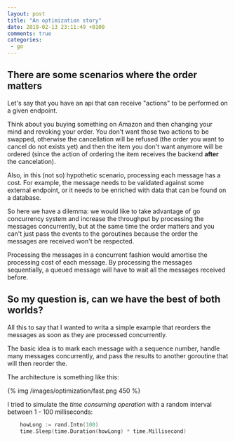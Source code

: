```yaml
---
layout: post
title: "An optimization story"
date: 2019-02-13 23:11:49 +0100
comments: true
categories: 
 - go
---
```

## There are some scenarios where the order matters

Let's say that you have an api that can receive "actions" to be performed on a given endpoint. 

Think about you buying something on Amazon and then changing your mind and revoking your order. You don't want those two actions to be swapped, otherwise the cancellation will be refused (the order you want to cancel do not exists yet) and then the item you don't want anymore will be ordered (since the action of ordering the item receives the backend **after** the cancelation).

Also, in this (not so) hypothetic scenario, processing each message has a cost. For example, the message needs to be validated against some external endpoint, or it needs to be enriched with data that can be found on a database.

So here we have a dilemma: we would like to take advantage of go concurrency system and increase the throughput by processing the messages concurrently, but at the same time the order matters and you can't just pass the events to the goroutines because the order the messages are received won't be respected.

Processing the messages in a concurrent fashion would amortise the processing cost of each message. By processing the messages sequentially, a queued message will have to wait all the messages received before.

## So my question is, can we have the best of both worlds?

All this to say that I wanted to writa a simple example that reorders the messages as soon as they are processed concurrently.

The basic idea is to mark each message with a sequence number, handle many messages concurrently, and pass the results to another goroutine that will then reorder the. 

The architecture is something like this:

{% img /images/optimization/fast.png 450 %}

I tried to simulate the *time consuming operation* with a random interval between 1 - 100 milliseconds:
```go
    howLong := rand.Intn(100)
	time.Sleep(time.Duration(howLong) * time.Millisecond)
```
